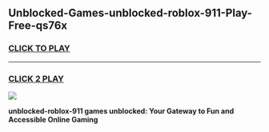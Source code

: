 
## Unblocked-Games-unblocked-roblox-911-Play-Free-qs76x
<h3>
<a href="https://premium76.site?title=unblocked-roblox-911&ref=23A">CLICK TO PLAY</a></h3>
<hr>

<h3>
<a href="https://premium76.site?title=unblocked-roblox-911&ref=23A">CLICK 2 PLAY</a>
  
</h3>

<a href="https://premium76.site?title=unblocked-roblox-911&ref=23A"><img src="https://clearcache.store/games.png"></a>


**unblocked-roblox-911 games unblocked: Your Gateway to Fun and Accessible Online Gaming**
